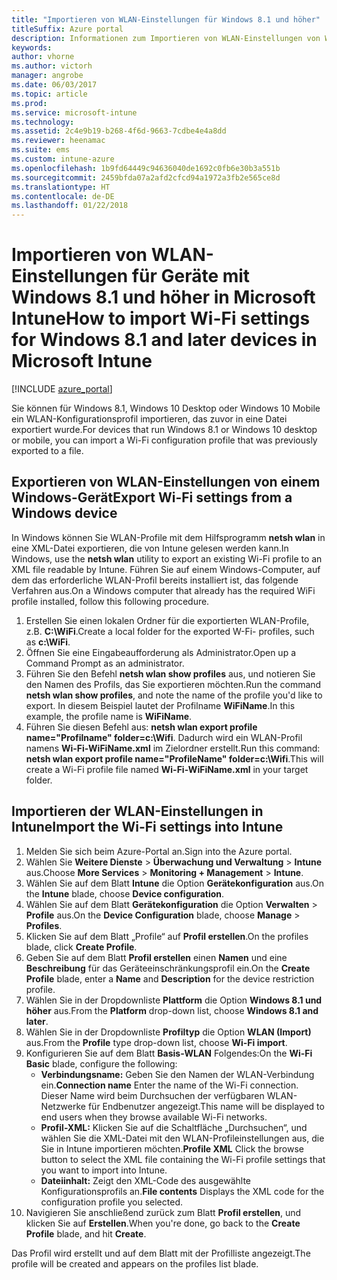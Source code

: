 ```yaml
---
title: "Importieren von WLAN-Einstellungen für Windows 8.1 und höher"
titleSuffix: Azure portal
description: Informationen zum Importieren von WLAN-Einstellungen von Windows in ein Intune-WLAN-Profil
keywords: 
author: vhorne
ms.author: victorh
manager: angrobe
ms.date: 06/03/2017
ms.topic: article
ms.prod: 
ms.service: microsoft-intune
ms.technology: 
ms.assetid: 2c4e9b19-b268-4f6d-9663-7cdbe4e4a8dd
ms.reviewer: heenamac
ms.suite: ems
ms.custom: intune-azure
ms.openlocfilehash: 1b9fd64449c94636040de1692c0fb6e30b3a551b
ms.sourcegitcommit: 2459bfda07a2afd2cfcd94a1972a3fb2e565ce8d
ms.translationtype: HT
ms.contentlocale: de-DE
ms.lasthandoff: 01/22/2018
---
```

# <a name="how-to-import-wi-fi-settings-for-windows-81-and-later-devices-in-microsoft-intune"></a><span data-ttu-id="036fb-103">Importieren von WLAN-Einstellungen für Geräte mit Windows 8.1 und höher in Microsoft Intune</span><span class="sxs-lookup"><span data-stu-id="036fb-103">How to import Wi-Fi settings for Windows 8.1 and later devices in Microsoft Intune</span></span>

[!INCLUDE [azure_portal](./includes/azure_portal.md)]

<span data-ttu-id="036fb-104">Sie können für Windows 8.1, Windows 10 Desktop oder Windows 10 Mobile ein WLAN-Konfigurationsprofil importieren, das zuvor in eine Datei exportiert wurde.</span><span class="sxs-lookup"><span data-stu-id="036fb-104">For devices that run Windows 8.1 or Windows 10 desktop or mobile, you can import a Wi-Fi configuration profile that was previously exported to a file.</span></span>

## <a name="export-wi-fi-settings-from-a-windows-device"></a><span data-ttu-id="036fb-105">Exportieren von WLAN-Einstellungen von einem Windows-Gerät</span><span class="sxs-lookup"><span data-stu-id="036fb-105">Export Wi-Fi settings from a Windows device</span></span>

<span data-ttu-id="036fb-106">In Windows können Sie WLAN-Profile mit dem Hilfsprogramm **netsh wlan** in eine XML-Datei exportieren, die von Intune gelesen werden kann.</span><span class="sxs-lookup"><span data-stu-id="036fb-106">In Windows, use the **netsh wlan** utility to export an existing Wi-Fi profile to an XML file readable by Intune.</span></span> <span data-ttu-id="036fb-107">Führen Sie auf einem Windows-Computer, auf dem das erforderliche WLAN-Profil bereits installiert ist, das folgende Verfahren aus.</span><span class="sxs-lookup"><span data-stu-id="036fb-107">On a Windows computer that already has the required WiFi profile installed, follow this following procedure.</span></span>
1. <span data-ttu-id="036fb-108">Erstellen Sie einen lokalen Ordner für die exportierten WLAN-Profile, z.B. **C:\WiFi**.</span><span class="sxs-lookup"><span data-stu-id="036fb-108">Create a local folder for the exported W-Fi- profiles, such as **c:\WiFi**.</span></span>
1. <span data-ttu-id="036fb-109">Öffnen Sie eine Eingabeaufforderung als Administrator.</span><span class="sxs-lookup"><span data-stu-id="036fb-109">Open up a Command Prompt as an administrator.</span></span>
1. <span data-ttu-id="036fb-110">Führen Sie den Befehl **netsh wlan show profiles** aus, und notieren Sie den Namen des Profils, das Sie exportieren möchten.</span><span class="sxs-lookup"><span data-stu-id="036fb-110">Run the command **netsh wlan show profiles**, and note the name of the profile you'd like to export.</span></span> <span data-ttu-id="036fb-111">In diesem Beispiel lautet der Profilname **WiFiName**.</span><span class="sxs-lookup"><span data-stu-id="036fb-111">In this example, the profile name is **WiFiName**.</span></span>
1. <span data-ttu-id="036fb-112">Führen Sie diesen Befehl aus: **netsh wlan export profile name="Profilname" folder=c:\Wifi**. Dadurch wird ein WLAN-Profil namens **Wi-Fi-WiFiName.xml** im Zielordner erstellt.</span><span class="sxs-lookup"><span data-stu-id="036fb-112">Run this command: **netsh wlan export profile name="ProfileName" folder=c:\Wifi**.This will create a Wi-Fi profile file named **Wi-Fi-WiFiName.xml** in your target folder.</span></span>

## <a name="import-the-wi-fi-settings-into-intune"></a><span data-ttu-id="036fb-113">Importieren der WLAN-Einstellungen in Intune</span><span class="sxs-lookup"><span data-stu-id="036fb-113">Import the Wi-Fi settings into Intune</span></span>

1. <span data-ttu-id="036fb-114">Melden Sie sich beim Azure-Portal an.</span><span class="sxs-lookup"><span data-stu-id="036fb-114">Sign into the Azure portal.</span></span>
2. <span data-ttu-id="036fb-115">Wählen Sie **Weitere Dienste** > **Überwachung und Verwaltung** > **Intune** aus.</span><span class="sxs-lookup"><span data-stu-id="036fb-115">Choose **More Services** > **Monitoring + Management** > **Intune**.</span></span>
3. <span data-ttu-id="036fb-116">Wählen Sie auf dem Blatt **Intune** die Option **Gerätekonfiguration** aus.</span><span class="sxs-lookup"><span data-stu-id="036fb-116">On the **Intune** blade, choose **Device configuration**.</span></span>
2. <span data-ttu-id="036fb-117">Wählen Sie auf dem Blatt **Gerätekonfiguration** die Option **Verwalten** > **Profile** aus.</span><span class="sxs-lookup"><span data-stu-id="036fb-117">On the **Device Configuration** blade, choose **Manage** > **Profiles**.</span></span>
3. <span data-ttu-id="036fb-118">Klicken Sie auf dem Blatt „Profile“ auf **Profil erstellen**.</span><span class="sxs-lookup"><span data-stu-id="036fb-118">On the profiles blade, click **Create Profile**.</span></span>
4. <span data-ttu-id="036fb-119">Geben Sie auf dem Blatt **Profil erstellen** einen **Namen** und eine **Beschreibung** für das Geräteeinschränkungsprofil ein.</span><span class="sxs-lookup"><span data-stu-id="036fb-119">On the **Create Profile** blade, enter a **Name** and **Description** for the device restriction profile.</span></span>
5. <span data-ttu-id="036fb-120">Wählen Sie in der Dropdownliste **Plattform** die Option **Windows 8.1 und höher** aus.</span><span class="sxs-lookup"><span data-stu-id="036fb-120">From the **Platform** drop-down list, choose **Windows 8.1 and later**.</span></span>
6. <span data-ttu-id="036fb-121">Wählen Sie in der Dropdownliste **Profiltyp** die Option **WLAN (Import)** aus.</span><span class="sxs-lookup"><span data-stu-id="036fb-121">From the **Profile** type drop-down list, choose **Wi-Fi import**.</span></span>
7. <span data-ttu-id="036fb-122">Konfigurieren Sie auf dem Blatt **Basis-WLAN** Folgendes:</span><span class="sxs-lookup"><span data-stu-id="036fb-122">On the **Wi-Fi Basic** blade, configure the following:</span></span>
    - <span data-ttu-id="036fb-123">**Verbindungsname:** Geben Sie den Namen der WLAN-Verbindung ein.</span><span class="sxs-lookup"><span data-stu-id="036fb-123">**Connection name** Enter the name of the Wi-Fi connection.</span></span> <span data-ttu-id="036fb-124">Dieser Name wird beim Durchsuchen der verfügbaren WLAN-Netzwerke für Endbenutzer angezeigt.</span><span class="sxs-lookup"><span data-stu-id="036fb-124">This name will be displayed to end users when they browse available Wi-Fi networks.</span></span>
    - <span data-ttu-id="036fb-125">**Profil-XML:** Klicken Sie auf die Schaltfläche „Durchsuchen“, und wählen Sie die XML-Datei mit den WLAN-Profileinstellungen aus, die Sie in Intune importieren möchten.</span><span class="sxs-lookup"><span data-stu-id="036fb-125">**Profile XML** Click the browse button to select the XML file containing the Wi-Fi profile settings that you want to import into Intune.</span></span>
    - <span data-ttu-id="036fb-126">**Dateiinhalt:** Zeigt den XML-Code des ausgewählte Konfigurationsprofils an.</span><span class="sxs-lookup"><span data-stu-id="036fb-126">**File contents** Displays the XML code for the configuration profile you selected.</span></span>
8. <span data-ttu-id="036fb-127">Navigieren Sie anschließend zurück zum Blatt **Profil erstellen**, und klicken Sie auf **Erstellen**.</span><span class="sxs-lookup"><span data-stu-id="036fb-127">When you're done, go back to the **Create Profile** blade, and hit **Create**.</span></span>

<span data-ttu-id="036fb-128">Das Profil wird erstellt und auf dem Blatt mit der Profilliste angezeigt.</span><span class="sxs-lookup"><span data-stu-id="036fb-128">The profile will be created and appears on the profiles list blade.</span></span>
